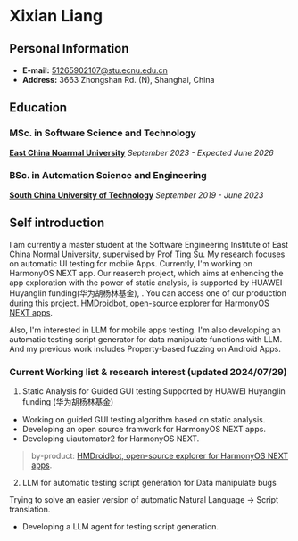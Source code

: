 <header>

<!--
  <<< Author notes: Course header >>>
  Include a 1280×640 image, course title in sentence case, and a concise description in emphasis.
  In your repository settings: enable template repository, add your 1280×640 social image, auto delete head branches.
  Add your open source license, GitHub uses MIT license.
-->


</header>

<!--
  <<< Author notes: Step 4 >>>
  Start this step by acknowledging the previous step.
  Define terms and link to docs.github.com.
  Historic note: previous version checked the file path. Previous version checked the front matter formatting.
-->

# Xixian Liang


## **Personal Information**
- **E-mail:** 51265902107@stu.ecnu.edu.cn
- **Address:** 3663 Zhongshan Rd. (N), Shanghai, China


## **Education**
### MSc. in Software Science and Technology
**[East China Noarmal University](https://english.ecnu.edu.cn/)**
*September 2023 - Expected June 2026*


### BSc. in Automation Science and Engineering
**[South China University of Technology](https://www.scut.edu.cn/en/)**
*September 2019 - June 2023*


## **Self introduction**
I am currently a master student at the Software Engineering Institute of East China Normal University, supervised by Prof [Ting Su](https://tingsu.github.io/). 
My research focuses on automatic UI testing for mobile Apps. Currently, I'm working on HarmonyOS NEXT app. Our reaserch project, which aims at enhencing the app exploration with the power of static analysis, is supported by HUAWEI Huyanglin funding(华为胡杨林基金), . You can access one of our production during this project. [HMDroidbot, open-source explorer for HarmonyOS NEXT apps](https://github.com/XixianLiang/HMDroidbot). 

Also, I'm interested in LLM for mobile apps testing. I'm also developing an automatic testing script generator for data manipulate functions with LLM. And my previous work includes Property-based fuzzing on Android Apps.

### Current Working list & research interest (updated 2024/07/29)
1. Static Analysis for Guided GUI testing
Supported by HUAWEI Huyanglin funding (华为胡杨林基金)

- Working on guided GUI testing algorithm based on static analysis.
- Developing an open source framwork for HarmonyOS NEXT apps.
- Developing uiautomator2 for HarmonyOS NEXT.

> by-product:
> [HMDroidbot, open-source explorer for HarmonyOS NEXT apps](https://github.com/XixianLiang/HMDroidbot). 

2. LLM for automatic testing script generation for Data manipulate bugs

  Trying to solve an easier version of automatic Natural Language -> Script translation.
- Developing a LLM agent for testing script generation.

<footer>

<!--
  <<< Author notes: Footer >>>
  Add a link to get support, GitHub status page, code of conduct, license link.
-->

</footer>
